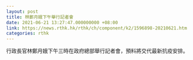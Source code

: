```yaml
---
layout: post
title: 林鄭月娥下午舉行記者會
date: 2021-06-21 13:27:47.000000000 +08:00
link: https://news.rthk.hk/rthk/ch/component/k2/1596898-20210621.htm
categories: rthk
---
```


行政長官林鄭月娥下午三時在政府總部舉行記者會，預料將交代最新抗疫安排。
